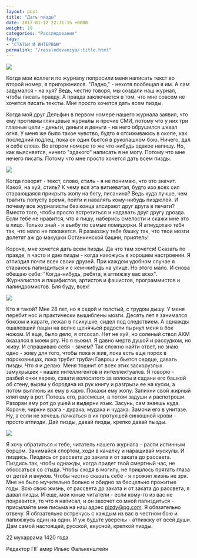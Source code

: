 ```yaml
---
layout: post
title: "Дать пизды"
date: 2017-01-12 22:31:15 +0000
weight: 19
categories: "Расследования"
tags:
- "СТАТЬИ И ИНТЕРВЬЮ"
permalink: "/rassledovaniya/:title.html"
---
```

<img src="http://pop-grafika.net/otstoi/ilia_ninja.gif">

Когда мои коллеги по журналу попросили меня написать текст во второй номер, я пригорюнился. "Ладно," - нехотя пообещал я им. А сам задумался - на хуя? Ведь, честно говоря, мы создали наш журнал, чтобы писать правду. А правда заключается в том, что мне совсем не хочется писать тексты. Мне просто хочется дать всем пизды.

Когда мой друг Дельфин в первом номере нашего журнала заявил, что ему противны глянцевые журналы и прочие СМИ, потому что у них три главные цели - деньги, деньги и деньги - на него обрушился шквал огня. У меня же было такое чувство, будто я отсиживаюсь в окопе, как последний подлец, пока он один бьется в рукопашном бою. Ничего, дал я себе слово. Во втором номере то же что-нибудь эдакое напишу. Но, как выясняется, ничего "эдакого" написать я не могу. Потому что мне нечего писать. Потому что мне просто хочется дать всем пизды.

<img src="http://pop-grafika.net/otstoi/cher_ninja.gif">

Когда говорят - текст, слово, стиль - я не понимаю, что это значит. Какой, на хуй, стиль? К чему вся эта витиеватая, будто изо всех сил старающаяся прикрыть жопу на бегу, писанина? Ведь куда лучше, чем тратить попусту время, пойти и навалять кому-нибудь пиздюлей. И почему все журналисты без конца апсирают друг друга в печати? Вместо того, чтобы просто встретиться и надавать друг другу дрозда. Если тебе не нравится, что я пишу, наберись смелости и скажи мне это в лицо. Только знай - я въябу по самые помидорки. Я атмудохаю тебя так, что мало не покажется. Я размозжу тебе башку так, что твои мозги долетят аж до макушки Останкинской башни, приятель!

Короче, мне хочется дать всем пизды. Да что там хочется! Сказать по правде, я часто и даю пизды - когда нахожусь в хорошем настроении. Я атпиздил почти всех своих друзей. При каждом удобном случае я стараюсь папиздиться и с кем-нибудь на улице. Но этого мало. И снова обещаю себе: "Когда-нибудь, ребята, я атпижжу вас всех". Журналистов и пацифистов, артистов и фашистов, программистов и палиндромистов. Бля буду, всех!

<img src="http://pop-grafika.net/otstoi/ribez_ninja.gif">

Кто я такой? Мне 28 лет, но я седой и толстый, с трудом дышу. У меня перебит нос и практически вышиблены мозги. Десять лет я занимался боксом и карате, лежал в психушке, сидел под следствием. А однажды ошалевший пацан на волне щенячьей радости пырнул меня в бок ножом. И еще, было дело, я отсосал. Нет не хуй, но соленый ствол АКМ оказался в моем рту. Но я выжил. Я давно мертв душой и рассудком, но живу. И спрашиваю себя - зачем? Так сложно найти ответ, но знаю одно - живу для того, чтобы пока я жив, пока есть еще порох в пороховницах, пока трубит трубач Гаврош и бьется сердце, давать пизды. Что я и делаю.
Меня тошнит от всех этих заскорузлых замухрышек - наших интеллигентов и интеллектуалов. Я говорю - разбей очки яврею, схвати волосатого за волосы и садани его башкой об стену, вырви у бородача из рук книгу и разгрызи ее на куски, а потом выплюнь их ему в харю. Покажи ему жопу. Запихни свой жирный кляп ему в рот. Потешь его, рассмеши, а потом задуши и распотроши. Разорви ему рот до ушей и выдерни язык. Засунь, сам знаешь куда. Короче, чиркни врага - дурака, мудака и чудака. Замочи его в унитазе. Ну, а если не хочешь пачкаться в их протухшей синюшной крови - просто атпизди. Дай пизды, давай пизды, крепко давай пызды.

<img src="http://pop-grafika.net/otstoi/lexa_ninja.gif">

Я хочу обратиться к тебе, читатель нашего журнала - расти истинным борцом. Занимайся спортом, ходи в качалку и наращивай мускулы. И пиздись. Пиздись от рассвета до заката и от заката до рассвета. Пиздись так, чтобы однажды, когда придет твой смертный час, не обоссаться со стыда. Чтобы сходя в могилу, не пришлось прятать глаза от детей и внуков. Чтобы честно сказать себе - я прожил жизнь не зря. Мне не было мучительно больно и обидно за бесцельно прожитые годы. Всю свою жизнь, от рассвета до заката и от заката до рассвета, я давал пизды. И еще, мои юные читатели - если кому-то из вас не понравится, то что я написал, и он захочет со мной папиздиться - присылайте мне письма на наш адрес pizdy@pg.com. Я обязательно отвечу. Я обязательно встречусь с каждым из вас в честном бою и папижжусь один на один. И уж будьте уверены - атпижжу от всей души. Дам самой настоящей, русской, вкусной, крепкой пизды.

22 мухаррама 1420 года

Редактор ПГ амир Ильяс Фалькенштейн
